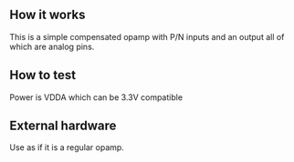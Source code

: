## How it works

This is a simple compensated opamp with P/N inputs and an output all of which are analog pins.

## How to test

Power is VDDA which can be 3.3V compatible

## External hardware

Use as if it is a regular opamp.
